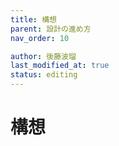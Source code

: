 ```yaml
---
title: 構想
parent: 設計の進め方
nav_order: 10

author: 後藤波瑠
last_modified_at: true
status: editing
---
```


# **構想**